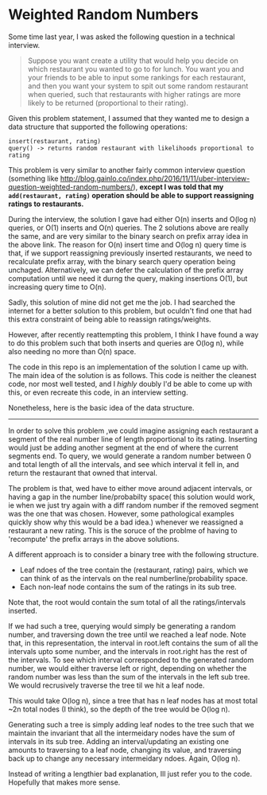 # Weighted Random Numbers

Some time last year, I was asked the following question in a technical interview.

> Suppose you want create a utility that would help you decide on which restaurant you wanted to go to for lunch. You want you and your friends to be able to input some rankings for each restaurant, and then you want your system to spit out some random restaurant when queried, such that restaurants with higher ratings are more likely to be returned (proportional to their rating).

Given this problem statement, I assumed that they wanted me to design a data structure that supported the following operations:

```
insert(restaurant, rating)
query() -> returns random restaurant with likelihoods proportional to rating
```

This problem is very similar to another fairly common interview question (something like http://blog.gainlo.co/index.php/2016/11/11/uber-interview-question-weighted-random-numbers/), **except I was told that my ```add(restaurant, rating)``` operation should be able to support reassigning ratings to restaurants.**

During the interview, the solution I gave had either O(n) inserts and O(log n) queries, or O(1) inserts and O(n) queries. The 2 solutions above are really the same, and are very similar to the binary search on prefix array idea in the above link. The reason for O(n) insert time and O(log n) query time is that, if we support reassigning previously inserted restaurants, we need to recalculate prefix array, with the binary search query operation being unchaged. Alternatively, we can defer the calculation of the prefix array computation until we need it durng the query, making insertions O(1), but increasing query time to O(n).

Sadly, this solution of mine did not get me the job. I had searched the internet for a better solution to this problem, but oculdn't find one that had this extra constraint of being able to reassign ratings/weights.

However, after recently reattempting this problem, I think I have found a way to do this problem such that both inserts and queries are O(log n), while also needing no more than O(n) space.

The code in this repo is an implementation of the solution I came up with. The main idea of the solution is as follows. This code is neither the cleanest code, nor most well tested, and I *highly* doubly I'd be able to come up with this, or even recreate this code, in an interview setting.

Nonetheless, here is the basic idea of the data structure.

***

In order to solve this problem ,we could imagine assigning each restaurant a segment of the real number line of length proportional to its rating. Inserting would just be adding another segment at the end of where the current segments end. To query, we would generate a random number between 0 and total length of all the intervals, and see which interval it fell in, and return the restaurant that owned that interval.

The problem is that, wed have to either move around adjacent intervals, or having a gap in the number line/probabilty space( this solution would work, ie when we just try again with a diff random number if the removed segment was the one that was chosen. However, some pathological examples quickly show why this would be a bad idea.) whenever we reassigned a restaurant a new rating. This is the soruce of the problme of having to 'recompute' the prefix arrays in the above solutions.

A different approach is to consider a binary tree with the following structure.

- Leaf ndoes of the tree contain the (restaurant, rating) pairs, which we can think of as the intervals on the real numberline/probability space.
- Each non-leaf node contains the sum of the ratings in its sub tree.

Note that, the root would contain the sum total of all the ratings/intervals inserted.


If we had such a tree, querying would simply be generating a random number, and traversing down the tree until we reached a leaf node. Note that, in this representation, the interval in root.left contains the sum of all the intervals upto some number, and the intervals in root.right has the rest of the intervals. To see which interval corresponded to the generated random number, we would either traverse left or right, depending on whether the random number was less than the sum of the intervals in the left sub tree. We would recrusively traverse the tree til we hit a leaf node.

This would take O(log n), since a tree that has n leaf nodes has at most total ~2n total nodes (I think), so the depth of the tree would be O(log n).


Generating such a tree is simply adding leaf nodes to the tree such that we maintain the invariant that all the intermeidary nodes have the sum of intervals in its sub tree. Adding an interval/updating an existing one amounts to traversing to a leaf node, changing its value, and traversing back up to change any necessary intermeidary ndoes. Again, O(log n).

Instead of writing a lengthier bad explanation, Ill just refer you to the code. Hopefully that makes more sense.



